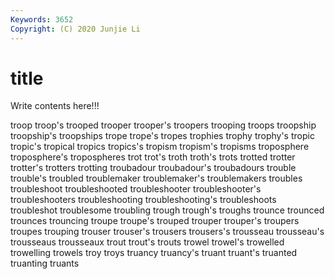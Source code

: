 ```yaml
---
Keywords: 3652
Copyright: (C) 2020 Junjie Li
---
```


# title

Write contents here!!!
 
troop 
troop's 
trooped 
trooper 
trooper's 
troopers 
trooping
troops 
troopship 
troopship's 
troopships 
trope 
trope's 
tropes 
trophies 
trophy 
trophy's
tropic 
tropic's 
tropical 
tropics 
tropics's 
tropism 
tropism's 
tropisms 
troposphere 
troposphere's
tropospheres 
trot 
trot's 
troth 
troth's 
trots 
trotted 
trotter 
trotter's 
trotters
trotting 
troubadour 
troubadour's 
troubadours 
trouble 
trouble's 
troubled 
troublemaker 
troublemaker's 
troublemakers
troubles 
troubleshoot 
troubleshooted 
troubleshooter 
troubleshooter's 
troubleshooters 
troubleshooting 
troubleshooting's 
troubleshoots 
troubleshot
troublesome 
troubling 
trough 
trough's 
troughs 
trounce 
trounced 
trounces 
trouncing 
troupe
troupe's 
trouped 
trouper 
trouper's 
troupers 
troupes 
trouping 
trouser 
trouser's 
trousers
trousers's 
trousseau 
trousseau's 
trousseaus 
trousseaux 
trout 
trout's 
trouts 
trowel 
trowel's
trowelled 
trowelling 
trowels 
troy 
troys 
truancy 
truancy's 
truant 
truant's 
truanted
truanting 
truants 
